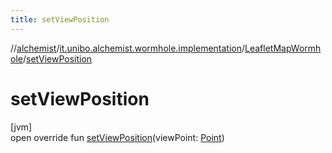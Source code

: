 ```yaml
---
title: setViewPosition
---
```

//[alchemist](../../../index.html)/[it.unibo.alchemist.wormhole.implementation](../index.html)/[LeafletMapWormhole](index.html)/[setViewPosition](set-view-position.html)



# setViewPosition



[jvm]\
open override fun [setViewPosition](set-view-position.html)(viewPoint: [Point](https://docs.oracle.com/javase/8/docs/api/java/awt/Point.html))




